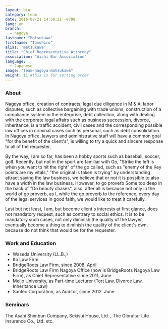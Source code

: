```yaml
---
layout: bio
category: team
date: 2016-08-21 14:50:21 -0700
lang: en
branch:
  - nagoya
lastname: "Matsukawa"
firstname: "Tomohiro"
alias: "matsukawa"
title: "Chief Representative Attorney"
association: "Aichi Bar Association"
language:
  - Japanese
image: "team-nagoya-matsukawa"
weight: 11 #this is for sorting order
---
```


### About
Nagoya office, creation of contracts, legal due diligence in M ​​& A, labor disputes, such as collective bargaining with trade unions, construction of a compliance system in the enterprise, debt collection, along with dealing with the corporate legal affairs such as business succession, divorce, inheritance, is a traffic accident, civil cases and the corresponding possible law offices in criminal cases such as personal, such as debt consolidation.
In Nagoya office, lawyers and administrative staff will have a common goal "for the benefit of the client's", is willing to try a quick and sincere response to all of the requester.


By the way, I am so far, has been a hobby sports such as baseball, soccer, golf.
Recently, but not in the sport are familiar with Go, "Strike the left is when you want to hit the right" of the go called, such as "enemy of the Key points are my vitals," "the original is taken is trying" by understanding attract saying the law business, we believe that or not it is possible to also have a width in the law business. However, to go proverb Some too deep in the back of "Do beauty chases", also, after all is because not only in the world of go proverb, as I, while the go proverb to the reference, every day of the legal services in good faith, we would like to treat it carefully.


Last but not least, I am, but become client's interests at first glance, does not mandatory request, such as contrary to social ethics. It is to be mandatory such cases, not only diminish the quality of the lawyer, eventually become a thing to diminish the quality of the client's own, because do not think that would be for the requester.

### Work and Education
- Waseda University (LL.B.,)
- Ito Law Firm
- BridgeRoots Law Firm, since 2008, April
- BridgeRoots Law Firm Nagoya Office (now is BridgeRoots Nagoya Law Firm), as Chief Representative since 2011, June
- Meijo University, as Part-time Lecturer (Tort Law, Divorce Law, Inheritance Law)
- Santec Corporation, as Auditor, since 2012. June

### Seminars
The Asahi Shimbun Company, Sekisui House, Ltd. , The Gibraltar Life Insurance Co., Ltd. etc.

